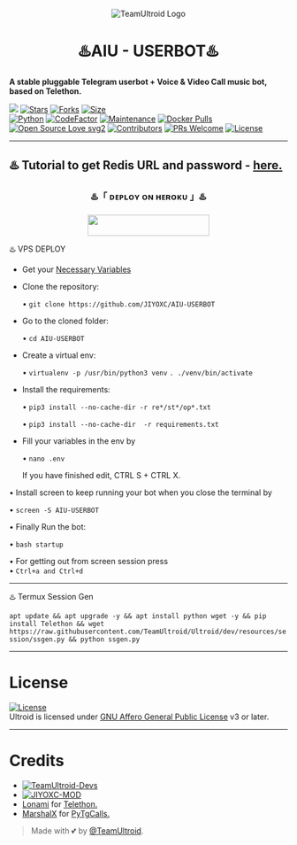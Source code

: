 <p align="center">
  <img src="https://graph.org/file/ecded2fc35bf32e8df4d4.jpg" alt="TeamUltroid Logo">
</p>
<h1 align="center">
  <b>♨️AIU - USERBOT♨️</b>
</h1>

<b>A stable pluggable Telegram userbot + Voice & Video Call music bot, based on Telethon.</b>

[![](https://img.shields.io/badge/AIU-v1.0-crimson)](#)
[![Stars](https://img.shields.io/github/stars/TeamUltroid/Ultroid?style=flat-square&color=yellow)](https://github.com/TeamUltroid/Ultroid/stargazers)
[![Forks](https://img.shields.io/github/forks/TeamUltroid/Ultroid?style=flat-square&color=orange)](https://github.com/TeamUltroid/Ultroid/fork)
[![Size](https://img.shields.io/github/repo-size/TeamUltroid/Ultroid?style=flat-square&color=green)](https://github.com/TeamUltroid/Ultroid/)   
[![Python](https://img.shields.io/badge/Python-v3.10.3-blue)](https://www.python.org/)
[![CodeFactor](https://www.codefactor.io/repository/github/teamultroid/ultroid/badge/main)](https://www.codefactor.io/repository/github/teamultroid/ultroid/overview/main)
[![Maintenance](https://img.shields.io/badge/Maintained%3F-yes-green.svg)](https://github.com/TeamUltroid/Ultroid/graphs/commit-activity)
[![Docker Pulls](https://img.shields.io/docker/pulls/theteamultroid/ultroid?style=flat-square)](https://img.shields.io/docker/pulls/theteamultroid/ultroid?style=flat-square)   
[![Open Source Love svg2](https://badges.frapsoft.com/os/v2/open-source.svg?v=103)](https://github.com/TeamUltroid/Ultroid)
[![Contributors](https://img.shields.io/github/contributors/TeamUltroid/Ultroid?style=flat-square&color=green)](https://github.com/TeamUltroid/Ultroid/graphs/contributors)
[![PRs Welcome](https://img.shields.io/badge/PRs-welcome-brightgreen.svg?style=flat-square)](https://makeapullrequest.com)
[![License](https://img.shields.io/badge/License-AGPL-blue)](https://github.com/TeamUltroid/Ultroid/blob/main/LICENSE)   

----


♨️ Tutorial to get Redis URL and password - [here.](./resources/extras/redistut.md)
---

<h3 align="center">
    ♨️「 ᴅᴇᴩʟᴏʏ ᴏɴ ʜᴇʀᴏᴋᴜ 」♨️
</h3>

<p align="center"><a href="https://dashboard.heroku.com/new?template=https://github.com/JIYOXC/Ultroid"> <img src="https://img.shields.io/badge/Deploy%20On%20Heroku-black?style=for-the-badge&logo=heroku" width="220" height="38.45"/></a></p>

♨️ VPS DEPLOY 
- Get your [Necessary Variables](https://github.com/JIYOXC/AIU-USERBOT/blob/main/.env.sample)

- Clone the repository:    

  • `git clone https://github.com/JIYOXC/AIU-USERBOT`

- Go to the cloned folder:    

  • `cd AIU-USERBOT`

- Create a virtual env:      

  • `virtualenv -p /usr/bin/python3 venv`
    `. ./venv/bin/activate`

- Install the requirements:

  • `pip3 install --no-cache-dir -r re*/st*/op*.txt`

  • `pip3 install --no-cache-dir  -r requirements.txt`

- Fill your variables in the env by

  • `nano .env` 

  If you have finished edit, CTRL S + CTRL X.

• Install screen to keep running your bot when you close the terminal by 
  
  • `screen -S AIU-USERBOT`

• Finally Run the bot:
  
  • `bash startup`

• For getting out from screen session press    
• `Ctrl+a and Ctrl+d`

---
♨️ Termux Session Gen

`apt update && apt upgrade -y && apt install python wget -y && pip install Telethon && wget https://raw.githubusercontent.com/TeamUltroid/Ultroid/dev/resources/session/ssgen.py && python ssgen.py`

---

# License
[![License](https://www.gnu.org/graphics/agplv3-155x51.png)](LICENSE)   
Ultroid is licensed under [GNU Affero General Public License](https://www.gnu.org/licenses/agpl-3.0.en.html) v3 or later.

---

# Credits
* [![TeamUltroid-Devs](https://img.shields.io/static/v1?label=Teamultroid&message=devs&color=critical)](https://t.me/@xditya)
* [![JIYOXC-MOD](https://img.shields.io/static/v1?label=JIYOXC&message=MOD&color=critical)](https://t.me/@REVAIU)
* [Lonami](https://github.com/LonamiWebs/) for [Telethon.](https://github.com/LonamiWebs/Telethon)
* [MarshalX](https://github.com/MarshalX) for [PyTgCalls.](https://github.com/MarshalX/tgcalls)

> Made with 💕 by [@TeamUltroid](https://t.me/TeamUltroid).    
